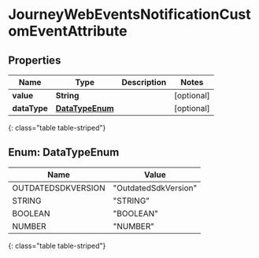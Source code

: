 # JourneyWebEventsNotificationCustomEventAttribute


## Properties

| Name | Type | Description | Notes |
| ------------ | ------------- | ------------- | ------------- |
| **value** | **String** |  |  [optional] |
| **dataType** | [**DataTypeEnum**](#Enum--DataTypeEnum) |  |  [optional] |
{: class="table table-striped"}


## Enum: DataTypeEnum

| Name | Value |
| ---- | ----- |
| OUTDATEDSDKVERSION | &quot;OutdatedSdkVersion&quot; | 
| STRING | &quot;STRING&quot; | 
| BOOLEAN | &quot;BOOLEAN&quot; | 
| NUMBER | &quot;NUMBER&quot; | 
{: class="table table-striped"}



